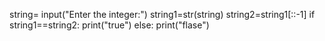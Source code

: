 string= input("Enter the integer:")
string1=str(string)
string2=string1[::-1]
if string1==string2:
    print("true")
else:
    print("flase")
